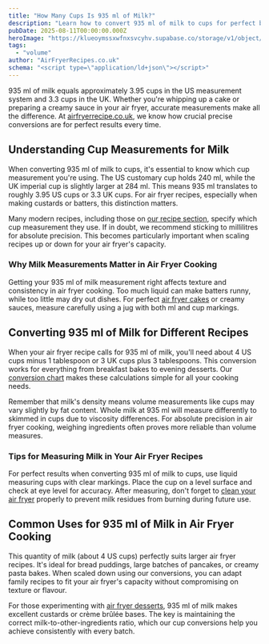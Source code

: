 ```yaml
---
title: "How Many Cups Is 935 ml of Milk?"
description: "Learn how to convert 935 ml of milk to cups for perfect baking and cooking every time. Includes UK and US measurements."
pubDate: 2025-08-11T00:00:00.000Z
heroImage: "https://klueoymssxwfnxsvcyhv.supabase.co/storage/v1/object/public/md/how-many-cups-is-935-ml-of-milk-acabcdc4.webp"
tags:
  - "volume"
author: "AirFryerRecipes.co.uk"
schema: "<script type=\"application/ld+json\"></script>"
---
```


<p>935 ml of milk equals approximately 3.95 cups in the US measurement system and 3.3 cups in the UK. Whether you're whipping up a cake or preparing a creamy sauce in your air fryer, accurate measurements make all the difference. At <a href=https://www.airfryerrecipe.co.uk>airfryerrecipe.co.uk</a>, we know how crucial precise conversions are for perfect results every time.</p>

<h2>Understanding Cup Measurements for Milk</h2>  
<p>When converting 935 ml of milk to cups, it's essential to know which cup measurement you're using. The US customary cup holds 240 ml, while the UK imperial cup is slightly larger at 284 ml. This means 935 ml translates to roughly 3.95 US cups or 3.3 UK cups. For air fryer recipes, especially when making custards or batters, this distinction matters.</p>  

<p>Many modern recipes, including those on <a href=https://www.airfryerrecipe.co.uk/recipes>our recipe section</a>, specify which cup measurement they use. If in doubt, we recommend sticking to millilitres for absolute precision. This becomes particularly important when scaling recipes up or down for your air fryer's capacity.</p>  

<h3>Why Milk Measurements Matter in Air Fryer Cooking</h3>  
<p>Getting your 935 ml of milk measurement right affects texture and consistency in air fryer cooking. Too much liquid can make batters runny, while too little may dry out dishes. For perfect <a href=https://www.airfryerrecipe.co.uk/recipe-category/cakes>air fryer cakes</a> or creamy sauces, measure carefully using a jug with both ml and cup markings.</p>  

<h2>Converting 935 ml of Milk for Different Recipes</h2>  
<p>When your air fryer recipe calls for 935 ml of milk, you'll need about 4 US cups minus 1 tablespoon or 3 UK cups plus 3 tablespoons. This conversion works for everything from breakfast bakes to evening desserts. Our <a href=https://www.airfryerrecipe.co.uk/air-fryer-conversion-chart>conversion chart</a> makes these calculations simple for all your cooking needs.</p>  

<p>Remember that milk's density means volume measurements like cups may vary slightly by fat content. Whole milk at 935 ml will measure differently to skimmed in cups due to viscosity differences. For absolute precision in air fryer cooking, weighing ingredients often proves more reliable than volume measures.</p>  

<h3>Tips for Measuring Milk in Your Air Fryer Recipes</h3>  
<p>For perfect results when converting 935 ml of milk to cups, use liquid measuring cups with clear markings. Place the cup on a level surface and check at eye level for accuracy. After measuring, don't forget to <a href=https://www.airfryerrecipe.co.uk/air-fryer-cleaner>clean your air fryer</a> properly to prevent milk residues from burning during future use.</p>  

<h2>Common Uses for 935 ml of Milk in Air Fryer Cooking</h2>  
<p>This quantity of milk (about 4 US cups) perfectly suits larger air fryer recipes. It's ideal for bread puddings, large batches of pancakes, or creamy pasta bakes. When scaled down using our conversions, you can adapt family recipes to fit your air fryer's capacity without compromising on texture or flavour.</p>  

<p>For those experimenting with <a href=https://www.airfryerrecipe.co.uk/recipe-category/dessert>air fryer desserts</a>, 935 ml of milk makes excellent custards or crème brûlée bases. The key is maintaining the correct milk-to-other-ingredients ratio, which our cup conversions help you achieve consistently with every batch.</p>